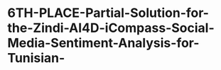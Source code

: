 # 6TH-PLACE-Partial-Solution-for-the-Zindi-AI4D-iCompass-Social-Media-Sentiment-Analysis-for-Tunisian-